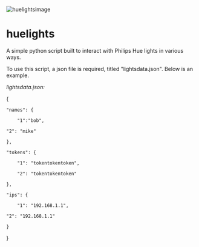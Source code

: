 ![huelightsimage](https://i.imgur.com/pJNZcSE.png)

# huelights
A simple python script built to interact with Philips Hue lights in various ways.

To use this script, a json file is required, titled "lightsdata.json". Below is an example.

*lightsdata.json:*

{

    "names": {
    
        "1":"bob",
	
	"2": "mike"
	      
    },
    
    "tokens": {
    
        "1": "tokentokentoken",
	
        "2": "tokentokentoken"
    
    },
    
    "ips": {
    
    	"1": "192.168.1.1",
        
	"2": "192.168.1.1"
    
    }

}
